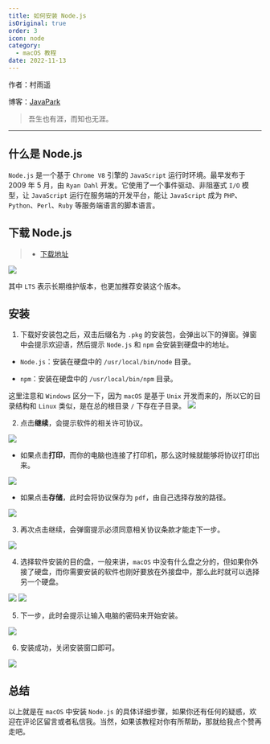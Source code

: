 ```yaml
---
title: 如何安装 Node.js
isOriginal: true
order: 3
icon: node
category:
  - macOS 教程
date: 2022-11-13
---
```


作者：村雨遥

博客：[JavaPark](https://cunyu1943.github.io/JavaPark)

> 吾生也有涯，而知也无涯。

---

## 什么是 Node.js

`Node.js` 是一个基于 `Chrome V8` 引擎的 `JavaScript` 运行时环境。最早发布于 2009 年 5 月，由 `Ryan Dahl` 开发。它使用了一个事件驱动、非阻塞式 `I/O` 模型，让 `JavaScript` 运行在服务端的开发平台，能让 `JavaScript` 成为 `PHP`、`Python`、`Perl`、`Ruby` 等服务端语言的脚本语言。

## 下载 Node.js

> - [下载地址](https://nodejs.org/zh-cn/)

![](https://img-blog.csdnimg.cn/0c83b3a9dee44dcb9d3998d9d53b0780.png)

其中 `LTS` 表示长期维护版本，也更加推荐安装这个版本。

## 安装

1. 下载好安装包之后，双击后缀名为 `.pkg` 的安装包，会弹出以下的弹窗。弹窗中会提示欢迎语，然后提示 `Node.js` 和 `npm` 会安装到硬盘中的地址。

- `Node.js`：安装在硬盘中的 `/usr/local/bin/node` 目录。

- `npm`：安装在硬盘中的 `/usr/local/bin/npm` 目录。

这里注意和 `Windows` 区分一下，因为 `macOS` 是基于 `Unix` 开发而来的，所以它的目录结构和 `Linux` 类似，是在总的根目录 `/` 下存在子目录。
![](https://img-blog.csdnimg.cn/3f5c380b1b07471684ab25d4e198a33a.png)

2. 点击**继续**，会提示软件的相关许可协议。

![](https://img-blog.csdnimg.cn/b236646d36d644abbbad9586c548c9f9.png)

- 如果点击**打印**，而你的电脑也连接了打印机，那么这时候就能够将协议打印出来。

![](https://img-blog.csdnimg.cn/2e216b16032e48bc975879a6c33e3efa.png)

- 如果点击**存储**，此时会将协议保存为 `pdf`，由自己选择存放的路径。

![](https://img-blog.csdnimg.cn/b36bcb1b70b44b51808d5408ac90e596.png)

3. 再次点击继续，会弹窗提示必须同意相关协议条款才能走下一步。

![](https://img-blog.csdnimg.cn/7a27f66f9663480a8ff67a6306d19f07.png)

4. 选择软件安装的目的盘，一般来讲，`macOS` 中没有什么盘之分的，但如果你外接了硬盘，而你需要安装的软件也刚好要放在外接盘中，那么此时就可以选择另一个硬盘。

![](https://img-blog.csdnimg.cn/ae07eedb1f3c474cabe65a969fdee743.png)
![](https://img-blog.csdnimg.cn/369e9457a1304c64a464fc3fd80d2379.png)

5. 下一步，此时会提示让输入电脑的密码来开始安装。

![](https://img-blog.csdnimg.cn/a2c4610455694c30b7669760c80fe5c7.png)

6. 安装成功，关闭安装窗口即可。

![](https://img-blog.csdnimg.cn/34f899be9c4b472ca820ff95e61c821f.png)

## 总结

以上就是在 `macOS` 中安装 `Node.js` 的具体详细步骤，如果你还有任何的疑惑，欢迎在评论区留言或者私信我。当然，如果该教程对你有所帮助，那就给我点个赞再走吧。
